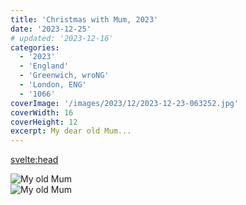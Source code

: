 ```yaml
---
title: 'Christmas with Mum, 2023'
date: '2023-12-25'
# updated: '2023-12-16'
categories:
  - '2023'
  - 'England'
  - 'Greenwich, wroNG'
  - 'London, ENG'
  - '1066'
coverImage: '/images/2023/12/2023-12-23-063252.jpg'
coverWidth: 16
coverHeight: 12
excerpt: My dear old Mum...
---
```


<svelte:head>

<title>
Christmas, UK
</title>
</svelte:head>

<section class="card">  
    <img alt="My old Mum" src="/images/2023/12/2023-12-21-042255.jpg" />   
</section>
<section class="card">  
    <img alt="My old Mum" src="/images/2023/12/2023-12-23-063252.jpg" />   
</section>
